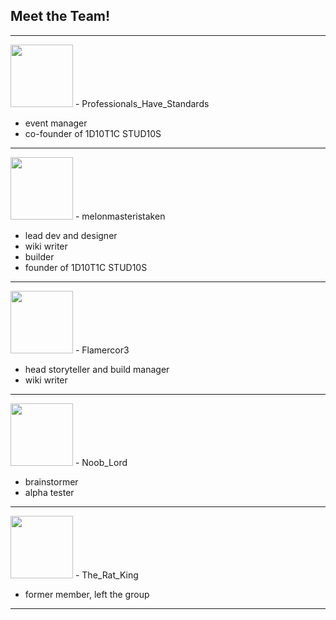 ## Meet the Team!

---

<img src="https://github.com/1D10T1C-STUD10S/more-to-explore/assets/112738649/1edc3223-d9ee-4350-b985-f9d4811aa172" width="100" height="100">
- Professionals_Have_Standards

 - event manager
 - co-founder of 1D10T1C STUD10S

---


<img src="https://github.com/1D10T1C-STUD10S/more-to-explore/assets/112738649/315e7220-8799-41ef-8f37-30b0cb15312d" width="100" height="100">
- melonmasteristaken

 - lead dev and designer
 - wiki writer
 - builder
 - founder of 1D10T1C STUD10S

 ---

<img src="https://github.com/1D10T1C-STUD10S/more-to-explore/assets/112738649/45f1fe7e-9b38-40c0-9e64-b755814a1931" width="100" height="100">
- Flamercor3

 - head storyteller and build manager
 - wiki writer

---

<img src="https://github.com/1D10T1C-STUD10S/more-to-explore/assets/112738649/0f353ade-d1c7-41eb-9af5-611962e76ba6" width="100" height="100">
- Noob_Lord

- brainstormer
- alpha tester

---

<img src="https://github.com/1D10T1C-STUD10S/more-to-explore/assets/112738649/15e5573e-010f-4b6a-b6b4-656a93fb69a1" width="100" height="100">
- The_Rat_King

- former member, left the group

---
